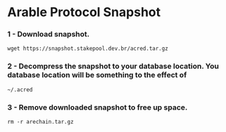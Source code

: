 # Arable Protocol Snapshot

### 1 - Download snapshot.
``` 
wget https://snapshot.stakepool.dev.br/acred.tar.gz
```
### 2 - Decompress the snapshot to your database location. You database location will be something to the effect of
```
~/.acred
```
### 3 - Remove downloaded snapshot to free up space.
```
rm -r arechain.tar.gz
```
